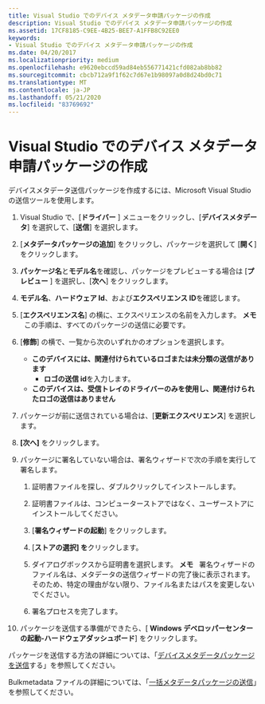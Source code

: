 ```yaml
---
title: Visual Studio でのデバイス メタデータ申請パッケージの作成
description: Visual Studio でのデバイス メタデータ申請パッケージの作成
ms.assetid: 17CF8185-C9EE-4B25-BEE7-A1FFB8C92EE0
keywords:
- Visual Studio でのデバイス メタデータ申請パッケージの作成
ms.date: 04/20/2017
ms.localizationpriority: medium
ms.openlocfilehash: e9620ebccd59ad84eb556771421cfd082ab8bb82
ms.sourcegitcommit: cbcb712a9f1f62c7d67e1b98097a0d8d24bd0c71
ms.translationtype: MT
ms.contentlocale: ja-JP
ms.lasthandoff: 05/21/2020
ms.locfileid: "83769692"
---
```

# <a name="creating-a-device-metadata-submission-package-in-visual-studio"></a>Visual Studio でのデバイス メタデータ申請パッケージの作成


デバイスメタデータ送信パッケージを作成するには、Microsoft Visual Studio の送信ツールを使用します。

1.  Visual Studio で、[**ドライバー** ] メニューをクリックし、[**デバイスメタデータ**] を選択して、[**送信**] を選択します。
2.  [**メタデータパッケージの追加**] をクリックし、パッケージを選択して [**開く**] をクリックします。
3.  **パッケージ名**と**モデル名**を確認し、パッケージをプレビューする場合は [**プレビュー** ] を選択し、[**次へ**] をクリックします。
4.  **モデル名**、**ハードウェア Id**、および**エクスペリエンス ID**を確認します。
5.  [**エクスペリエンス名**] の横に、エクスペリエンスの名前を入力します。
    **メモ**   この手順は、すべてのパッケージの送信に必要です。

     

6.  [**修飾**] の横で、一覧から次のいずれかのオプションを選択します。
    -   **このデバイスには、関連付けられているロゴまたは未分類の送信があります**
        -   **ロゴの送信 id**を入力します。
    -   **このデバイスは、受信トレイのドライバーのみを使用し、関連付けられたロゴの送信はありません**

7.  パッケージが前に送信されている場合は、[**更新エクスペリエンス**] を選択します。
8.  **[次へ]** をクリックします。
9.  パッケージに署名していない場合は、署名ウィザードで次の手順を実行して署名します。

    1.  証明書ファイルを探し、ダブルクリックしてインストールします。
    2.  証明書ファイルは、コンピューターストアではなく、ユーザーストアにインストールしてください。
    3.  [**署名ウィザードの起動**] をクリックします。
    4.  [**ストアの選択] を**クリックします。
    5.  ダイアログボックスから証明書を選択します。
        **メモ**   署名ウィザードのファイル名は、メタデータの送信ウィザードの完了後に表示されます。 そのため、特定の理由がない限り、ファイル名またはパスを変更しないでください。

         

    6.  署名プロセスを完了します。

10. パッケージを送信する準備ができたら、[ **Windows デベロッパーセンターの起動-ハードウェアダッシュボード**] をクリックします。

パッケージを送信する方法の詳細については、「[デバイスメタデータパッケージを送信](hhttps://docs.microsoft.com/windows-hardware/drivers/dashboard/submit-a-device-metadata-package--dashboard-help-)する」を参照してください。

Bulkmetadata ファイルの詳細については、「[一括メタデータパッケージの送信](https://docs.microsoft.com/windows-hardware/drivers/dashboard/submit-a-bulk-metadata-package)」を参照してください。

 

 





